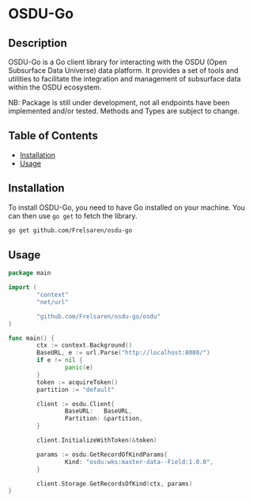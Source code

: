 # OSDU-Go

## Description
OSDU-Go is a Go client library for interacting with the OSDU (Open Subsurface Data Universe) data platform. It provides a set of tools and utilities to facilitate the integration and management of subsurface data within the OSDU ecosystem.

NB: Package is still under development, not all endpoints have been implemented and/or tested.
    Methods and Types are subject to change.

## Table of Contents
- [Installation](#installation)
- [Usage](#usage)

## Installation
To install OSDU-Go, you need to have Go installed on your machine. You can then use `go get` to fetch the library.

```bash
go get github.com/Frelsaren/osdu-go
```

## Usage
```go
package main

import (
        "context"
        "net/url"

        "github.com/Frelsaren/osdu-go/osdu"
)

func main() {
        ctx := context.Background()
        BaseURL, e := url.Parse("http://localhost:8080/")
        if e != nil {
                panic(e)
        }
        token := acquireToken()
        partition := "default"

        client := osdu.Client{
                BaseURL:   BaseURL,
                Partition: &partition,
        }

        client.InitializeWithToken(&token)

        params := osdu.GetRecordOfKindParams{
                Kind: "osdu:wks:master-data--Field:1.0.0",
        }

        client.Storage.GetRecordsOfKind(ctx, params)
}
```
